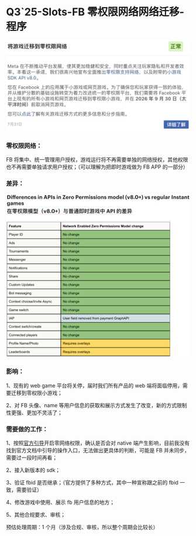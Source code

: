 # Q3`25-Slots-FB 零权限网络网络迁移-程序

![250813175243350.png](./assets/250813175243350.png)

### 零权限网络：

FB 将集中、统一管理用户授权，游戏运行将不再需要单独的网络授权，其他权限也不再需要单独请求用户授权；（可以理解为把即时游戏做为 FB APP 的一部分）

### 差异：

![250813175153774.png](./assets/250813175153774.png)

### 影响：

1、现有的 web game 平台将关停，届时我们所有产品的 web 端将面临停用，需要迁移到零权限小游戏；

2、对 FB 头像、name 等用户信息的获取和展示方式发生了改变，新的方式限制性更强、更加不灵活了；

### 需要做的工作：

1、按照[官方引导](https://developers.facebook.com/docs/games/build/instant-games/network-enabled-zero-permissions/app-onboarding-and-migration)开启零网络权限，确认是否会对 native 端产生影响，目前我没有找到官方文档中引导的操作入口，无法做出更具体的判断，可能是 FB 并未同步，需要过一段时间再看；

2、接入新版本的 sdk；

3、验证 fbid 是否继承；（官方提供了多种方式，其中一种宣称跟之前的 fbid 一致，需要验证）

4、修改游戏中使用、展示 fb 用户信息的地方；

5、其他合规要求、审核；

预估处理周期：1 个月（涉及合规、审核，所以整个周期会比较长）
